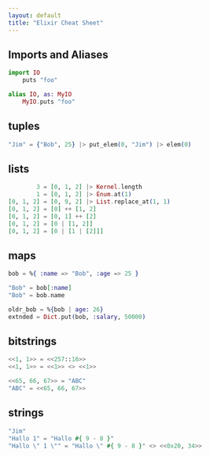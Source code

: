 ```yaml
---
layout: default
title: "Elixir Cheat Sheet"
---
```


## Imports and Aliases

```elixir
import IO
	puts "foo"

alias IO, as: MyIO
	MyIO.puts "foo"
```

## tuples

```elixir
"Jim" = {"Bob", 25} |> put_elem(0, "Jim") |> elem(0)
```

## lists

```elixir
        3 = [0, 1, 2] |> Kernel.length
        1 = [0, 1, 2] |> Enum.at(1)
[0, 1, 2] = [0, 9, 2] |> List.replace_at(1, 1)
[0, 1, 2] = [0] ++ [1, 2]
[0, 1, 2] = [0, 1] ++ [2]
[0, 1, 2] = [0 | [1, 2]]
[0, 1, 2] = [0 | [1 | [2]]]
```

## maps

```elixir
bob = %{ :name => "Bob", :age => 25 }

"Bob" = bob[:name]
"Bob" = bob.name

oldr_bob = %{bob | age: 26}
extnded = Dict.put(bob, :salary, 50000)
```
## bitstrings

```elixir
<<1, 1>> = <<257::16>>
<<1, 1>> = <<1>> <> <<1>>

<<65, 66, 67>> = "ABC"
"ABC" = <<65, 66, 67>>
```

## strings

```elixir
"Jim" 
"Hallo 1" = "Hallo #{ 9 - 8 }"
"Hallo \" 1 \"" = "Hallo \" #{ 9 - 8 }" <> <<0x20, 34>>
```
